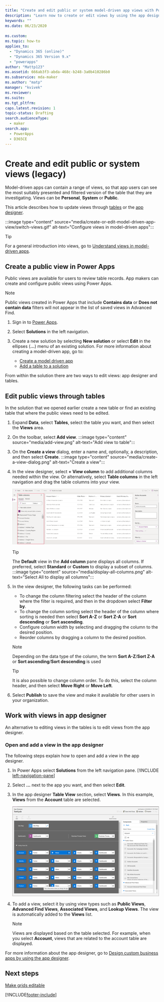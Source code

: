 ```yaml
---
title: "Create and edit public or system model-driven app views with Power Apps | MicrosoftDocs"
description: "Learn now to create or edit views by using the app designer"
keywords: ""
ms.date: 06/23/2020

ms.custom: 
ms.topic: how-to
applies_to: 
  - "Dynamics 365 (online)"
  - "Dynamics 365 Version 9.x"
  - "powerapps"
author: "Mattp123"
ms.assetid: 666ab3f3-abda-468c-b248-3a0b410286b0
ms.subservice: mda-maker
ms.author: "matp"
manager: "kvivek"
ms.reviewer: 
ms.suite: 
ms.tgt_pltfrm: 
caps.latest.revision: 1
topic-status: Drafting
search.audienceType: 
  - maker
search.app: 
  - PowerApps
  - D365CE
---
```


# Create and edit public or system views (legacy)

Model-driven apps can contain a range of views, so that app users can see the most suitably presented and filtered version of the table that they are investigating.  Views can be **Personal**, **System** or **Public**.

This article describes how to update views through [tables](model-driven-app-glossary.md#table) or the [app designer](model-driven-app-glossary.md#app-designer).

:::image type="content" source="media/create-or-edit-model-driven-app-view/switch-views.gif" alt-text="Configure views in model-driven apps":::

> [!TIP]
> For a general introduction into views, go to [Understand views in model-driven apps](create-edit-views.md).

## Create a public view in Power Apps

Public views are available for users to review table records. App makers can create and configure public views using Power Apps.

> [!NOTE]
> Public views created in Power Apps that include **Contains data** or **Does not contain data** filters will not appear in the list of saved views in Advanced Find.

1. Sign in to [Power Apps](https://make.powerapps.com/?utm_source=padocs&utm_medium=linkinadoc&utm_campaign=referralsfromdoc).
1. Select **Solutions** in the left navigation.

1. Create a new solution by selecting **New solution** or select **Edit** in the ellipses (**...**) menu of an existing solution. For more  information about creating a model-driven app, go to:
   - [Create a model driven app](create-model-driven-app.md)
   - [Add a table to a solution](../data-platform/data-platform-create-entity.md)

From within the solution there are two ways to edit views: app designer and tables.

## Edit public views through tables

In the solution that we opened earlier create a new table or find an existing table that where the public views need to be edited.

1. Expand **Data**, select **Tables**, select the table you want, and then select the **Views** area.
1. On the toolbar, select **Add view**.
   :::image type="content" source="media/add-view.png" alt-text="Add view to table":::
1. On the **Create a view** dialog, enter a name and, optionally, a description, and then select **Create**.
   :::image type="content" source="media/create-a-view-dialog.png" alt-text="Create a view":::
1. In the view designer, select **+ View column** to add additional columns needed within the view. Or alternatively, select **Table columns** in the left navigation and drag the table columns into your view.

   ![Add column.](../data-platform/media/add-column-to-view.png)

   > [!TIP]
   > The **Default** view in the **Add column** pane displays all columns. If preferred, select **Standard** or **Custom** to display a subset of columns.
   > :::image type="content" source="media/display-all-columns.png" alt-text="Select All to display all columns":::
1. In the view designer, the following tasks can be performed:

   - To change the column filtering select the header of the column where the filter is required, and then in the dropdown select **Filter by**.
   - To change the column sorting select the header of the column where sorting is needed then select **Sort A-Z** or **Sort Z-A** or **Sort descending** or **Sort ascending**.  
   - Configure column width by selecting and dragging the column to the desired position.
   - Reorder columns by dragging a column to the desired position.
    > [!NOTE]
    > Depending on the data type of the column, the term **Sort A-Z**/**Sort Z-A** or **Sort ascending**/**Sort descending** is used

    > [!TIP]
    > It is also possible to change column order. To do this, select the column header, and then select **Move Right** or **Move Left**.
2. Select **Publish** to save the view and make it available for other users in your organization.

## Work with views in app designer

An alternative to editing views in the tables is to edit views from the app designer.  

### Open and add a view in the app designer

The following steps explain how to open and add a view in the app designer.

1. In Power Apps select **Solutions** from the left navigation pane. [!INCLUDE [left-navigation-pane](../../includes/left-navigation-pane.md)]
1. Select **...** next to the app you want, and then select **Edit**.
1. In the app designer **Table View** section, select **Views**.
   In this example, **Views** from the **Account** table are selected.

   ![App Designer View.](media/ViewAppDesigner_AccountAppDesignerView.png "App Designer view of Account table")

1. To add a view, select it by using view types such as **Public Views**, **Advanced Find Views**, **Associated Views**, and **Lookup Views**. The view is automatically added to the **Views** list.

    > [!NOTE]
    > Views are displayed based on the table selected. For example, when you select **Account**, views that are related to the account table are displayed.

For more information about the app designer, go to [Design custom business apps by using the app designer](design-custom-business-apps-using-app-designer.md).

## Next steps

[Make grids editable](make-grids-lists-editable-custom-control.md)

[!INCLUDE[footer-include](../../includes/footer-banner.md)]
